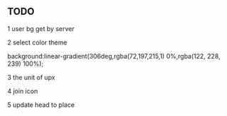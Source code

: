 ## TODO

1 user bg get by server

2 select color theme 

background:linear-gradient(306deg,rgba(72,197,215,1) 0%,rgba(122, 228, 239) 100%);

3 the unit of upx 

4 join icon

5 update head to place


